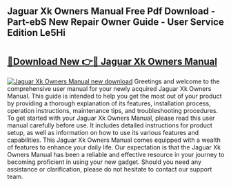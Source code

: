 ## Jaguar Xk Owners Manual Free Pdf Download - Part-ebS New Repair Owner Guide - User Service Edition Le5Hi

# <h2><a href="http://bc41012.oget.top/?id=Jaguar+Xk+Owners+Manual">🔗Download New 👉🔴 Jaguar Xk Owners Manual</a></h2>

[![Jaguar Xk Owners Manual new download](https://i.imgur.com/5g1atiW.png)](http://bc41012.oget.top/?id=Jaguar+Xk+Owners+Manual)
Greetings and welcome to the comprehensive user manual for your newly acquired Jaguar Xk Owners Manual. This guide is intended to help you get the most out of your product by providing a thorough explanation of its features, installation process, operation instructions, maintenance tips, and troubleshooting procedures. To get started with your Jaguar Xk Owners Manual, please read this user manual carefully before use. It includes detailed instructions for product setup, as well as information on how to use its various features and capabilities. This Jaguar Xk Owners Manual comes equipped with a wealth of features to enhance your daily life. Our expectation is that the Jaguar Xk Owners Manual has been a reliable and effective resource in your journey to becoming proficient in using your new gadget. Should you need any assistance or clarification, please do not hesitate to contact our support team.
